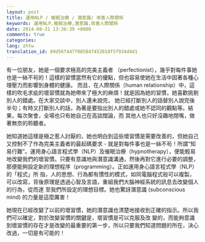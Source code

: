 ```yaml
---
layout: post
title: 運用NLP / 催眠治療 / 潛意識/ 改善人際關係
keywords: 運用NLP,催眠治療,潛意識,改善人際關係
date: 2014-08-31 13:36:39 +0800
comments: true
categories:
lang: zhtw
translation_id: 89d56f447f085847452018f5f934d4d1
---
```


有一位朋友，她是一個要求極高的完美主義者 （perfectionist），幾乎對每件事她也是一絲不茍的！這樣的習慣當然有它的優點，但也容易使她在生活中因著各種心理壓力而影響到身體的健康。 而且，在人際關係（human relationship）中，這樣的吹毛求疵的壞習慣就為她帶來了極大的麻煩！就是因為她的習慣，她喜歡挑剔別人的錯處。在大家交談中，別人還未說完， 她已經打斷別人的話替別人說完後半句；有時又打斷別人的話，為著是要指出別人的錯處或她不認同的觀點等。結果，每次聚會，全場也只有她自己在高談闊論，而 其他人也只好沒趣地閉嘴，做著無奈的聆聽者。

她知道她這樣是極之惹人討厭的，她也明白到這些壞習慣是需要改善的，但她自己又控制不了作為完美主義者的最起碼要求 - 就是對每件事也是一絲不茍！所謂“知易行難”。運用身心語言程式學（NLP）及催眠治療（hypnotherapy），便能輕易地改變我們的壞習慣。只要有意識地與潛意識溝通，然後再對它進行必要的調整，那便能夠設定新的理想程序（programming）。正如運用身心語言程式學（NLP）的「程式」所 指，人的思想、行為都有慣性的模式，如同電腦程式般可以複製，可以改寫，背後原理是透過心智及言語，重組我們大腦神經系統的訊息去改變個人的行為，從而達 至我們所設定的理想目標。她也驚訝潛意識 (subconscious mind) 的力量是這麼厲害！

她現在已經改變了以前的壞習慣，她的潛意識也清楚地接收到正確的指示。所以我們可以確定，對於改變習慣的關鍵是，壞習慣是可以克服及改 變的，而能夠意識到壞習慣的存在才是改變的最重要的第一步，所以只要我們知道問題的所在，決心改過，一切是有可能的！
